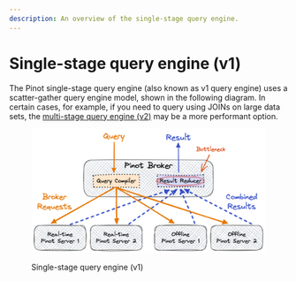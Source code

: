 ```yaml
---
description: An overview of the single-stage query engine.
---
```


# Single-stage query engine (v1)

The Pinot single-stage query engine (also known as v1 query engine) uses a scatter-gather query engine model, shown in the following diagram.
In certain cases, for example, if you need to query using JOINs on large data sets, the [multi-stage query engine (v2)](multi-stage-engine.md) may be a more performant option.

<figure><img src="../.gitbook/assets/Multi-Stage-Pinot-Query-Engine-v1 (2).png" alt=""><figcaption><p>Single-stage query engine (v1)</p></figcaption></figure>
